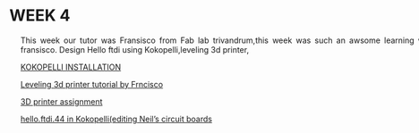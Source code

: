 <div 
style="width:800px; margin:0 auto;">


# WEEK 4

<div align="justify" style="margin-left:2.5%" style="margin-right:3%">

This week our tutor was Fransisco from Fab lab trivandrum,this week was such an awsome learning week with fransisco.
Design Hello ftdi using Kokopelli,leveling 3d printer, 

[KOKOPELLI INSTALLATION](week4.1.html)

[Leveling 3d printer tutorial by Frncisco](week4.2.html)

[3D printer assignment](week4.3.html)

[hello.ftdi.44 in Kokopelli(editing Neil’s circuit boards](week4.4.html)


</div>



</div>


